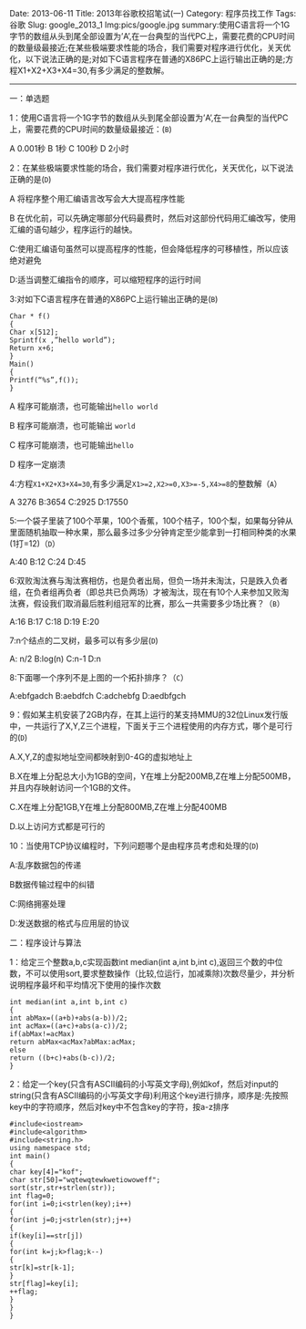 Date: 2013-06-11
Title: 2013年谷歌校招笔试(一)
Category: 程序员找工作
Tags: 谷歌
Slug: google_2013_1
Img:pics/google.jpg
summary:使用C语言将一个1G字节的数组从头到尾全部设置为’A’,在一台典型的当代PC上，需要花费的CPU时间的数量级最接近;在某些极端要求性能的场合，我们需要对程序进行优化，关天优化，以下说法正确的是;对如下C语言程序在普通的X86PC上运行输出正确的是;方程X1+X2+X3+X4=30,有多少满足的整数解。

----------
一：单选题

1：使用C语言将一个1G字节的数组从头到尾全部设置为’A’,在一台典型的当代PC上，需要花费的CPU时间的数量级最接近：(`B`)

A 0.001秒 B 1秒 C 100秒 D 2小时

2：在某些极端要求性能的场合，我们需要对程序进行优化，关天优化，以下说法正确的是(`D`)

A 将程序整个用汇编语言改写会大大提高程序性能

B 在优化前，可以先确定哪部分代码最费时，然后对这部份代码用汇编改写，使用汇编的语句越少，程序运行的越快。

C:使用汇编语句虽然可以提高程序的性能，但会降低程序的可移植性，所以应该绝对避免

D:适当调整汇编指令的顺序，可以缩短程序的运行时间 

3:对如下C语言程序在普通的X86PC上运行输出正确的是(`B`)

    Char * f()
    {
    Char x[512];
    Sprintf(x ,”hello world”);
    Return x+6;
    }
    Main()
    {
    Printf(“%s”,f());
    }
A 程序可能崩溃，也可能输出`hello world`

B 程序可能崩溃，也可能输出 `world`

C 程序可能崩溃，也可能输出`hello`

D 程序一定崩溃

4:方程`X1+X2+X3+X4=30`,有多少满足`X1>=2,X2>=0,X3>=-5,X4>=8`的整数解（`A`）

A 3276  B:3654 C:2925 D:17550

5:一个袋子里装了100个苹果，100个香蕉，100个桔子，100个梨，如果每分钟从里面随机抽取一种水果，那么最多过多少分钟肯定至少能拿到一打相同种类的水果(1打=12)（`D`）

A:40 B:12 C:24 D:45

6:双败淘汰赛与淘汰赛相仿，也是负者出局，但负一场并未淘汰，只是跌入负者组，在负者组再负者（即总共已负两场）才被淘汰，现在有10个人来参加又败淘汰赛，假设我们取消最后胜利组冠军的比赛，那么一共需要多少场比赛？（`B`）

A:16 B:17 C:18 D:19 E:20

7:n个结点的二叉树，最多可以有多少层(`D`)

A: n/2 B:log(n) C:n-1 D:n

8:下面哪一个序列不是上图的一个拓扑排序？（`C`）

A:ebfgadch B:aebdfch C:adchebfg D:aedbfgch

9：假如某主机安装了2GB内存，在其上运行的某支持MMU的32位Linux发行版中，一共运行了X,Y,Z三个进程，下面关于三个进程使用的内存方式，哪个是可行的(`D`)

A.X,Y,Z的虚拟地址空间都映射到0-4G的虚拟地址上

B.X在堆上分配总大小为1GB的空间，Y在堆上分配200MB,Z在堆上分配500MB，并且内存映射访问一个1GB的文件。

C.X在堆上分配1GB,Y在堆上分配800MB,Z在堆上分配400MB

D.以上访问方式都是可行的

10：当使用TCP协议编程时，下列问题哪个是由程序员考虑和处理的(`D`)

A:乱序数据包的传递 

B数据传输过程中的纠错 

C:网络拥塞处理 

D:发送数据的格式与应用层的协议

二：程序设计与算法

1：给定三个整数a,b,c实现函数int median(int a,int b,int c),返回三个数的中位数，不可以使用sort,要求整数操作（比较,位运行，加减乘除)次数尽量少，并分析说明程序最坏和平均情况下使用的操作次数

    int median(int a,int b,int c)
    {
    int abMax=((a+b)+abs(a-b))/2;
    int acMax=((a+c)+abs(a-c))/2;
    if(abMax!=acMax)
    return abMax<acMax?abMax:acMax;
    else
    return ((b+c)+abs(b-c))/2;
    }

2：给定一个key(只含有ASCII编码的小写英文字母),例如kof，然后对input的string(只含有ASCII编码的小写英文字母)利用这个key进行排序，顺序是:先按照key中的字符顺序，然后对key中不包含key的字符，按a-z排序

    #include<iostream>
    #include<algorithm>
    #include<string.h>
    using namespace std;
    int main()
    {
    char key[4]="kof";
    char str[50]="wqtewqtewkwetiowoweff";
    sort(str,str+strlen(str));
    int flag=0;
    for(int i=0;i<strlen(key);i++)
    {
    for(int j=0;j<strlen(str);j++)
    {
    if(key[i]==str[j])
    {
    for(int k=j;k>flag;k--)
    {
    str[k]=str[k-1];
    }
    str[flag]=key[i];
    ++flag;
    }
    }
    }